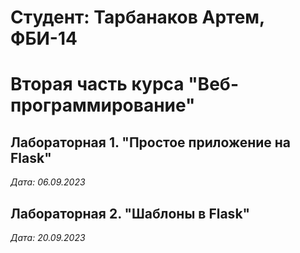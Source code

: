 # Студент: Тарбанаков Артем, ФБИ-14

# Вторая часть курса "Веб-программирование"

## Лабораторная 1. "Простое приложение на Flask"

*Дата: 06.09.2023*

## Лабораторная 2. "Шаблоны в Flask"

*Дата: 20.09.2023*

